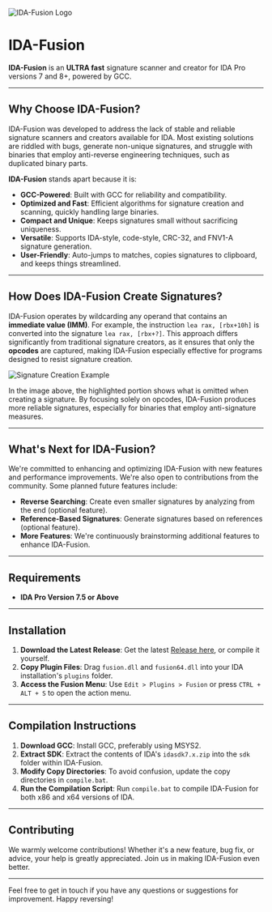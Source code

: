 ![IDA-Fusion Logo](https://user-images.githubusercontent.com/89423559/170590973-86a0c0dd-2052-49a6-bf03-b2178754c3f6.png)

# IDA-Fusion
**IDA-Fusion** is an **ULTRA fast** signature scanner and creator for IDA Pro versions 7 and 8+, powered by GCC.

---

## Why Choose IDA-Fusion?
IDA-Fusion was developed to address the lack of stable and reliable signature scanners and creators available for IDA. Most existing solutions are riddled with bugs, generate non-unique signatures, and struggle with binaries that employ anti-reverse engineering techniques, such as duplicated binary parts.

**IDA-Fusion** stands apart because it is:

- **GCC-Powered**: Built with GCC for reliability and compatibility.
- **Optimized and Fast**: Efficient algorithms for signature creation and scanning, quickly handling large binaries.
- **Compact and Unique**: Keeps signatures small without sacrificing uniqueness.
- **Versatile**: Supports IDA-style, code-style, CRC-32, and FNV1-A signature generation.
- **User-Friendly**: Auto-jumps to matches, copies signatures to clipboard, and keeps things streamlined.

---

## How Does IDA-Fusion Create Signatures?
IDA-Fusion operates by wildcarding any operand that contains an **immediate value (IMM)**. For example, the instruction `lea rax, [rbx+10h]` is converted into the signature `lea rax, [rbx+?]`. This approach differs significantly from traditional signature creators, as it ensures that only the **opcodes** are captured, making IDA-Fusion especially effective for programs designed to resist signature creation.

![Signature Creation Example](https://user-images.githubusercontent.com/89423559/170587870-133ff3c1-e95a-4a20-a9ca-deb1390cbd40.png)

In the image above, the highlighted portion shows what is omitted when creating a signature. By focusing solely on opcodes, IDA-Fusion produces more reliable signatures, especially for binaries that employ anti-signature measures.

---

## What's Next for IDA-Fusion?
We're committed to enhancing and optimizing IDA-Fusion with new features and performance improvements. We're also open to contributions from the community. Some planned future features include:

- **Reverse Searching**: Create even smaller signatures by analyzing from the end (optional feature).
- **Reference-Based Signatures**: Generate signatures based on references (optional feature).
- **More Features**: We're continuously brainstorming additional features to enhance IDA-Fusion.

---

## Requirements
- **IDA Pro Version 7.5 or Above**

---

## Installation

1. **Download the Latest Release**: Get the latest [Release here](https://github.com/senator715/IDA-Fusion/releases), or compile it yourself.
2. **Copy Plugin Files**: Drag `fusion.dll` and `fusion64.dll` into your IDA installation's `plugins` folder.
3. **Access the Fusion Menu**: Use `Edit > Plugins > Fusion` or press `CTRL + ALT + S` to open the action menu.

---

## Compilation Instructions

1. **Download GCC**: Install GCC, preferably using MSYS2.
2. **Extract SDK**: Extract the contents of IDA's `idasdk7.x.zip` into the `sdk` folder within IDA-Fusion.
3. **Modify Copy Directories**: To avoid confusion, update the copy directories in `compile.bat`.
4. **Run the Compilation Script**: Run `compile.bat` to compile IDA-Fusion for both x86 and x64 versions of IDA.

---

## Contributing

We warmly welcome contributions! Whether it's a new feature, bug fix, or advice, your help is greatly appreciated. Join us in making IDA-Fusion even better.

---

Feel free to get in touch if you have any questions or suggestions for improvement. Happy reversing!

